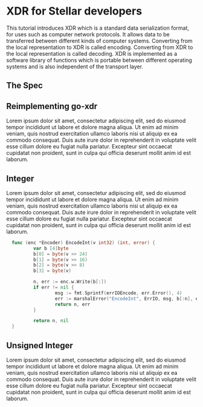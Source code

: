 # XDR for Stellar developers

This tutorial introduces XDR which is a standard data serialization
format, for uses such as computer network protocols. It allows data to
be transferred between different kinds of computer systems. Converting
from the local representation to XDR is called encoding. Converting
from XDR to the local representation is called decoding. XDR is
implemented as a software library of functions which is portable
between different operating systems and is also independent of the
transport layer.

## The Spec

## Reimplementing go-xdr
Lorem ipsum dolor sit amet, consectetur adipiscing elit, sed do
eiusmod tempor incididunt ut labore et dolore magna aliqua. Ut enim ad
minim veniam, quis nostrud exercitation ullamco laboris nisi ut
aliquip ex ea commodo consequat. Duis aute irure dolor in
reprehenderit in voluptate velit esse cillum dolore eu fugiat nulla
pariatur. Excepteur sint occaecat cupidatat non proident, sunt in
culpa qui officia deserunt mollit anim id est laborum.

## Integer
Lorem ipsum dolor sit amet, consectetur adipiscing elit, sed do
eiusmod tempor incididunt ut labore et dolore magna aliqua. Ut enim ad
minim veniam, quis nostrud exercitation ullamco laboris nisi ut
aliquip ex ea commodo consequat. Duis aute irure dolor in
reprehenderit in voluptate velit esse cillum dolore eu fugiat nulla
pariatur. Excepteur sint occaecat cupidatat non proident, sunt in
culpa qui officia deserunt mollit anim id est laborum.

```go
  func (enc *Encoder) EncodeInt(v int32) (int, error) {
          var b [4]byte
          b[0] = byte(v >> 24)
          b[1] = byte(v >> 16)
          b[2] = byte(v >> 8)
          b[3] = byte(v)

          n, err := enc.w.Write(b[:])
          if err != nil {
                  msg := fmt.Sprintf(errIOEncode, err.Error(), 4)
                  err := marshalError("EncodeInt", ErrIO, msg, b[:n], err)
                  return n, err
          }

          return n, nil
  }
```

## Unsigned Integer

Lorem ipsum dolor sit amet, consectetur adipiscing elit, sed do
eiusmod tempor incididunt ut labore et dolore magna aliqua. Ut enim ad
minim veniam, quis nostrud exercitation ullamco laboris nisi ut
aliquip ex ea commodo consequat. Duis aute irure dolor in
reprehenderit in voluptate velit esse cillum dolore eu fugiat nulla
pariatur. Excepteur sint occaecat cupidatat non proident, sunt in
culpa qui officia deserunt mollit anim id est laborum.
